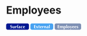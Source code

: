 # Employees
![Surface](../../../../_images/surface.png) ![External](../../../../_images/external.png) ![Employees](../../../../_images/employees.png)
